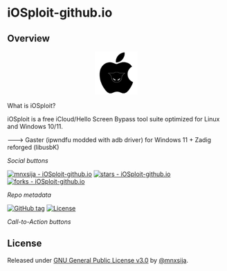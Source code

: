# iOSploit-github.io

## Overview
</div>
<div align="center">
    <a href="https://iosploit.github.io/">
        <img src="iOSploit.png"
            alt="Discover iOS cracking"
            title="Go to website"
            width="100" >
    </a>
</div>



What is iOSploit?

iOSploit is a free iCloud/Hello Screen Bypass tool suite optimized for Linux and Windows 10/11.

---> Gaster (ipwndfu modded with adb driver) for Windows 11 + Zadig reforged (libusbK)










<i>Social buttons</i>

<a href="https://github.com/mnxsija/iOSploit-github.io" title="Go to GitHub repo"><img src="https://img.shields.io/static/v1?label=mnxsija&message=iOSploit-github.io&color=blue&logo=github" alt="mnxsija - iOSploit-github.io"></a>
<a href="https://github.com/mnxsija/iOSploit-github.io"><img src="https://img.shields.io/github/stars/mnxsija/iOSploit-github.io?style=social" alt="stars - iOSploit-github.io"></a>
<a href="https://github.com/mnxsija/iOSploit-github.io"><img src="https://img.shields.io/github/forks/mnxsija/iOSploit-github.io?style=social" alt="forks - iOSploit-github.io"></a>

<i>Repo metadata</i>

<a href="https://github.com/mnxsija/iOSploit-github.io/releases/"><img src="https://img.shields.io/github/tag/mnxsija/iOSploit-github.io?include_prereleases=&sort=semver&color=blue" alt="GitHub tag"></a>
<a href="#license"><img src="https://img.shields.io/badge/License-GNU_General_Public_License_v3.0-blue" alt="License"></a>

<i>Call-to-Action buttons</i>

<div align="center">
</div>
<h2>License</h2>
Released under <a href="/LICENSE">GNU General Public License v3.0</a> by <a href="https://github.com/mnxsija">@mnxsija</a>.

